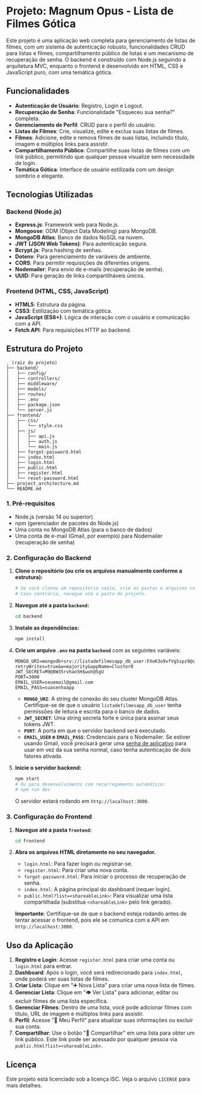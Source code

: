 # Projeto: Magnum Opus - Lista de Filmes Gótica

Este projeto é uma aplicação web completa para gerenciamento de listas de filmes, com um sistema de autenticação robusto, funcionalidades CRUD para listas e filmes, compartilhamento público de listas e um mecanismo de recuperação de senha. O backend é construído com Node.js seguindo a arquitetura MVC, enquanto o frontend é desenvolvido em HTML, CSS e JavaScript puro, com uma temática gótica.

## Funcionalidades

- **Autenticação de Usuário**: Registro, Login e Logout.
- **Recuperação de Senha**: Funcionalidade "Esqueceu sua senha?" completa.
- **Gerenciamento de Perfil**: CRUD para o perfil do usuário.
- **Listas de Filmes**: Crie, visualize, edite e exclua suas listas de filmes.
- **Filmes**: Adicione, edite e remova filmes de suas listas, incluindo título, imagem e múltiplos links para assistir.
- **Compartilhamento Público**: Compartilhe suas listas de filmes com um link público, permitindo que qualquer pessoa visualize sem necessidade de login.
- **Temática Gótica**: Interface de usuário estilizada com um design sombrio e elegante.

## Tecnologias Utilizadas

### Backend (Node.js)

- **Express.js**: Framework web para Node.js.
- **Mongoose**: ODM (Object Data Modeling) para MongoDB.
- **MongoDB Atlas**: Banco de dados NoSQL na nuvem.
- **JWT (JSON Web Tokens)**: Para autenticação segura.
- **Bcrypt.js**: Para hashing de senhas.
- **Dotenv**: Para gerenciamento de variáveis de ambiente.
- **CORS**: Para permitir requisições de diferentes origens.
- **Nodemailer**: Para envio de e-mails (recuperação de senha).
- **UUID**: Para geração de links compartilháveis únicos.

### Frontend (HTML, CSS, JavaScript)

- **HTML5**: Estrutura da página.
- **CSS3**: Estilização com temática gótica.
- **JavaScript (ES6+)**: Lógica de interação com o usuário e comunicação com a API.
- **Fetch API**: Para requisições HTTP ao backend.

## Estrutura do Projeto

```
. (raiz do projeto)
├── backend/
│   ├── config/            
│   ├── controllers/       
│   ├── middleware/         
│   ├── models/            
│   ├── routes/             
│   ├── .env                
│   ├── package.json        
│   └── server.js           
├── frontend/
│   ├── css/               
│   │   └── style.css
│   ├── js/                 
│   │   ├── api.js
│   │   ├── auth.js
│   │   └── main.js
│   ├── forgot-password.html
│   ├── index.html          
│   ├── login.html          
│   ├── public.html         
│   ├── register.html       
│   └── reset-password.html 
├── project_architecture.md 
└── README.md              
```


### 1. Pré-requisitos

- Node.js (versão 14 ou superior)
- npm (gerenciador de pacotes do Node.js)
- Uma conta no MongoDB Atlas (para o banco de dados)
- Uma conta de e-mail (Gmail, por exemplo) para Nodemailer (recuperação de senha)

### 2. Configuração do Backend

1.  **Clone o repositório (ou crie os arquivos manualmente conforme a estrutura):**
    ```bash
    # Se você clonou um repositório vazio, crie as pastas e arquivos conforme a estrutura acima.
    # Caso contrário, navegue até a pasta do projeto.
    ```

2.  **Navegue até a pasta `backend`:**
    ```bash
    cd backend
    ```

3.  **Instale as dependências:**
    ```bash
    npm install
    ```

4.  **Crie um arquivo `.env` na pasta `backend`** com as seguintes variáveis:
    ```
    MONGO_URI=mongodb+srv://listadefilmesapp_db_user:FXoK3o9vfVgSspz9@cluster0.tj2dhnu.mongodb.net/?retryWrites=true&w=majority&appName=Cluster0
    JWT_SECRET=M9@8W35rvhao5H$wuh@5gU
    PORT=3000
    EMAIL_USER=seuemail@gmail.com     
    EMAIL_PASS=suasenhaapp             
    ```
    - **`MONGO_URI`**: A string de conexão do seu cluster MongoDB Atlas. Certifique-se de que o usuário `listadefilmesapp_db_user` tenha permissões de leitura e escrita para o banco de dados.
    - **`JWT_SECRET`**: Uma string secreta forte e única para assinar seus tokens JWT.
    - **`PORT`**: A porta em que o servidor backend será executado.
    - **`EMAIL_USER` e `EMAIL_PASS`**: Credenciais para o Nodemailer. Se estiver usando Gmail, você precisará gerar uma [senha de aplicativo](https://support.google.com/accounts/answer/185833?hl=pt-BR) para usar em vez da sua senha normal, caso tenha autenticação de dois fatores ativada.

5.  **Inicie o servidor backend:**
    ```bash
    npm start
    # Ou para desenvolvimento com recarregamento automático:
    # npm run dev
    ```
    O servidor estará rodando em `http://localhost:3000`.

### 3. Configuração do Frontend

1.  **Navegue até a pasta `frontend`:**
    ```bash
    cd frontend
    ```

2.  **Abra os arquivos HTML diretamente no seu navegador.**
    - `login.html`: Para fazer login ou registrar-se.
    - `register.html`: Para criar uma nova conta.
    - `forgot-password.html`: Para iniciar o processo de recuperação de senha.
    - `index.html`: A página principal do dashboard (requer login).
    - `public.html?list=<shareableLink>`: Para visualizar uma lista compartilhada (substitua `<shareableLink>` pelo link gerado).

    **Importante**: Certifique-se de que o backend esteja rodando antes de tentar acessar o frontend, pois ele se comunica com a API em `http://localhost:3000`.

## Uso da Aplicação

1.  **Registro e Login**: Acesse `register.html` para criar uma conta ou `login.html` para entrar.
2.  **Dashboard**: Após o login, você será redirecionado para `index.html`, onde poderá ver suas listas de filmes.
3.  **Criar Lista**: Clique em "➕ Nova Lista" para criar uma nova lista de filmes.
4.  **Gerenciar Lista**: Clique em "👁️ Ver Lista" para adicionar, editar ou excluir filmes de uma lista específica.
5.  **Gerenciar Filmes**: Dentro de uma lista, você pode adicionar filmes com título, URL de imagem e múltiplos links para assistir.
6.  **Perfil**: Acesse "👤 Meu Perfil" para atualizar suas informações ou excluir sua conta.
7.  **Compartilhar**: Use o botão "🔗 Compartilhar" em uma lista para obter um link público. Este link pode ser acessado por qualquer pessoa via `public.html?list=<shareableLink>`.

## Licença

Este projeto está licenciado sob a licença ISC. Veja o arquivo `LICENSE` para mais detalhes. 

